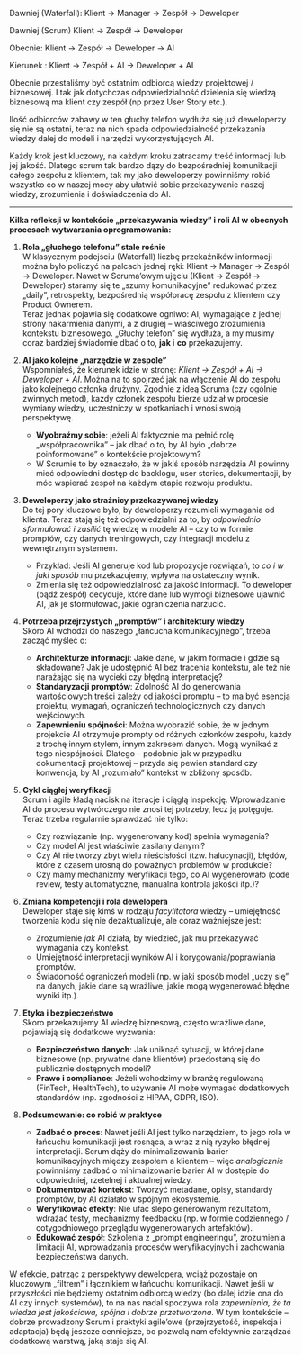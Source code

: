 
Dawniej (Waterfall):
Klient -> Manager -> Zespół -> Deweloper

Dawniej (Scrum)
Klient -> Zespół -> Deweloper

Obecnie:
Klient -> Zespół -> Deweloper -> AI

Kierunek :
Klient -> Zespół + AI -> Deweloper + AI

Obecnie przestaliśmy być ostatnim odbiorcą wiedzy projektowej / biznesowej. I tak jak dotychczas odpowiedzialność dzielenia się wiedzą biznesową ma klient czy zespół (np przez User Story etc.).

Ilość odbiorców zabawy w ten głuchy telefon wydłuża się już deweloperzy się nie są ostatni, teraz na nich spada odpowiedzialność przekazania wiedzy dalej do modeli i narzędzi wykorzystujących  AI.

Każdy krok jest kluczowy, na każdym kroku zatracamy treść informacji lub jej jakość. Dlatego scrum tak bardzo dązy do bezpośredniej komunikacji całego zespołu z klientem, tak my jako deweloperzy powinniśmy robić wszystko co w naszej mocy aby ułatwić sobie przekazywanie naszej wiedzy, zrozumienia i doświadczenia do AI.

---
**Kilka refleksji w kontekście „przekazywania wiedzy” i roli AI w obecnych procesach wytwarzania oprogramowania:**

1. **Rola „głuchego telefonu” stale rośnie**  
    W klasycznym podejściu (Waterfall) liczbę przekaźników informacji można było policzyć na palcach jednej ręki: Klient -> Manager -> Zespół -> Deweloper. Nawet w Scruma’owym ujęciu (Klient -> Zespół -> Deweloper) staramy się te „szumy komunikacyjne” redukować przez „daily”, retrospekty, bezpośrednią współpracę zespołu z klientem czy Product Ownerem.  
    Teraz jednak pojawia się dodatkowe ogniwo: AI, wymagające z jednej strony nakarmienia danymi, a z drugiej – właściwego zrozumienia kontekstu biznesowego. „Głuchy telefon” się wydłuża, a my musimy coraz bardziej świadomie dbać o to, **jak** i **co** przekazujemy.
    
2. **AI jako kolejne „narzędzie w zespole”**  
    Wspomniałeś, że kierunek idzie w stronę: _Klient -> Zespół + AI -> Deweloper + AI_. Można na to spojrzeć jak na włączenie AI do zespołu jako kolejnego członka drużyny. Zgodnie z ideą Scruma (czy ogólnie zwinnych metod), każdy członek zespołu bierze udział w procesie wymiany wiedzy, uczestniczy w spotkaniach i wnosi swoją perspektywę.
    
    - **Wyobraźmy sobie**: jeżeli AI faktycznie ma pełnić rolę „współpracownika” – jak dbać o to, by AI było „dobrze poinformowane” o kontekście projektowym?
    - W Scrumie to by oznaczało, że w jakiś sposób narzędzia AI powinny mieć odpowiedni dostęp do backlogu, user stories, dokumentacji, by móc wspierać zespół na każdym etapie rozwoju produktu.
3. **Deweloperzy jako strażnicy przekazywanej wiedzy**  
    Do tej pory kluczowe było, by deweloperzy rozumieli wymagania od klienta. Teraz stają się też odpowiedzialni za to, by _odpowiednio sformułować i zasilić_ tę wiedzę w modele AI – czy to w formie promptów, czy danych treningowych, czy integracji modelu z wewnętrznym systemem.
    
    - Przykład: Jeśli AI generuje kod lub propozycje rozwiązań, to _co i w jaki sposób_ mu przekazujemy, wpływa na ostateczny wynik.
    - Zmienia się też odpowiedzialność za jakość informacji. To deweloper (bądź zespół) decyduje, które dane lub wymogi biznesowe ujawnić AI, jak je sformułować, jakie ograniczenia narzucić.
4. **Potrzeba przejrzystych „promptów” i architektury wiedzy**  
    Skoro AI wchodzi do naszego „łańcucha komunikacyjnego”, trzeba zacząć myśleć o:
    
    - **Architekturze informacji**: Jakie dane, w jakim formacie i gdzie są składowane? Jak je udostępnić AI bez tracenia kontekstu, ale też nie narażając się na wycieki czy błędną interpretację?
    - **Standaryzacji promptów**: Zdolność AI do generowania wartościowych treści zależy od jakości promptu – to ma być esencja projektu, wymagań, ograniczeń technologicznych czy danych wejściowych.
    - **Zapewnieniu spójności**: Można wyobrazić sobie, że w jednym projekcie AI otrzymuje prompty od różnych członków zespołu, każdy z trochę innym stylem, innym zakresem danych. Mogą wynikać z tego niespójności. Dlatego – podobnie jak w przypadku dokumentacji projektowej – przyda się pewien standard czy konwencja, by AI „rozumiało” kontekst w zbliżony sposób.
5. **Cykl ciągłej weryfikacji**  
    Scrum i agile kładą nacisk na iteracje i ciągłą inspekcję. Wprowadzanie AI do procesu wytwórczego nie znosi tej potrzeby, lecz ją potęguje. Teraz trzeba regularnie sprawdzać nie tylko:
    
    - Czy rozwiązanie (np. wygenerowany kod) spełnia wymagania?
    - Czy model AI jest właściwie zasilany danymi?
    - Czy AI nie tworzy zbyt wielu nieścisłości (tzw. halucynacji), błędów, które z czasem urosną do poważnych problemów w produkcie?
    - Czy mamy mechanizmy weryfikacji tego, co AI wygenerowało (code review, testy automatyczne, manualna kontrola jakości itp.)?
6. **Zmiana kompetencji i rola dewelopera**  
    Deweloper staje się kimś w rodzaju _facylitatora_ wiedzy – umiejętność tworzenia kodu się nie dezaktualizuje, ale coraz ważniejsze jest:
    
    - Zrozumienie _jak_ AI działa, by wiedzieć, jak mu przekazywać wymagania czy kontekst.
    - Umiejętność interpretacji wyników AI i korygowania/poprawiania promptów.
    - Świadomość ograniczeń modeli (np. w jaki sposób model „uczy się” na danych, jakie dane są wrażliwe, jakie mogą wygenerować błędne wyniki itp.).
7. **Etyka i bezpieczeństwo**  
    Skoro przekazujemy AI wiedzę biznesową, często wrażliwe dane, pojawiają się dodatkowe wyzwania:
    
    - **Bezpieczeństwo danych**: Jak uniknąć sytuacji, w której dane biznesowe (np. prywatne dane klientów) przedostaną się do publicznie dostępnych modeli?
    - **Prawo i compliance**: Jeżeli wchodzimy w branżę regulowaną (FinTech, HealthTech), to używanie AI może wymagać dodatkowych standardów (np. zgodności z HIPAA, GDPR, ISO).
8. **Podsumowanie: co robić w praktyce**
    
    - **Zadbać o proces**: Nawet jeśli AI jest tylko narzędziem, to jego rola w łańcuchu komunikacji jest rosnąca, a wraz z nią ryzyko błędnej interpretacji. Scrum dąży do minimalizowania barier komunikacyjnych między zespołem a klientem – więc _analogicznie_ powinniśmy zadbać o minimalizowanie barier AI w dostępie do odpowiedniej, rzetelnej i aktualnej wiedzy.
    - **Dokumentować kontekst**: Tworzyć metadane, opisy, standardy promptów, by AI działało w spójnym ekosystemie.
    - **Weryfikować efekty**: Nie ufać ślepo generowanym rezultatom, wdrażać testy, mechanizmy feedbacku (np. w formie codziennego / cotygodniowego przeglądu wygenerowanych artefaktów).
    - **Edukować zespół**: Szkolenia z „prompt engineeringu”, zrozumienia limitacji AI, wprowadzania procesów weryfikacyjnych i zachowania bezpieczeństwa danych.

W efekcie, patrząc z perspektywy dewelopera, wciąż pozostaje on kluczowym „filtrem” i łącznikiem w łańcuchu komunikacji. Nawet jeśli w przyszłości nie będziemy ostatnim odbiorcą wiedzy (bo dalej idzie ona do AI czy innych systemów), to na nas nadal spoczywa rola _zapewnienia, że ta wiedza jest jakościowa, spójna i dobrze przetworzona_. W tym kontekście – dobrze prowadzony Scrum i praktyki agile’owe (przejrzystość, inspekcja i adaptacja) będą jeszcze cenniejsze, bo pozwolą nam efektywnie zarządzać dodatkową warstwą, jaką staje się AI.